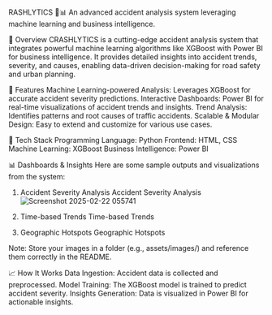 RASHLYTICS 🚗📊
An advanced accident analysis system leveraging machine learning and business intelligence.

📖 Overview
CRASHLYTICS is a cutting-edge accident analysis system that integrates powerful machine learning algorithms like XGBoost with Power BI for business intelligence. It provides detailed insights into accident trends, severity, and causes, enabling data-driven decision-making for road safety and urban planning.

🌟 Features
Machine Learning-powered Analysis: Leverages XGBoost for accurate accident severity predictions.
Interactive Dashboards: Power BI for real-time visualizations of accident trends and insights.
Trend Analysis: Identifies patterns and root causes of traffic accidents.
Scalable & Modular Design: Easy to extend and customize for various use cases.

🚀 Tech Stack
Programming Language: Python 
Frontend: HTML, CSS 
Machine Learning: XGBoost
Business Intelligence: Power BI

📊 Dashboards & Insights
Here are some sample outputs and visualizations from the system:


1. Accident Severity Analysis
Accident Severity Analysis <!-- Replace with actual image path -->
![Screenshot 2025-02-22 055741](https://github.com/user-attachments/assets/5bcc8549-54d2-4cd6-b157-2d60d96efdbd)

2. Time-based Trends
Time-based Trends <!-- Replace with actual image path -->

3. Geographic Hotspots
Geographic Hotspots <!-- Replace with actual image path -->

Note: Store your images in a folder (e.g., assets/images/) and reference them correctly in the README.

📈 How It Works
Data Ingestion: Accident data is collected and preprocessed.
Model Training: The XGBoost model is trained to predict accident severity.
Insights Generation: Data is visualized in Power BI for actionable insights.
